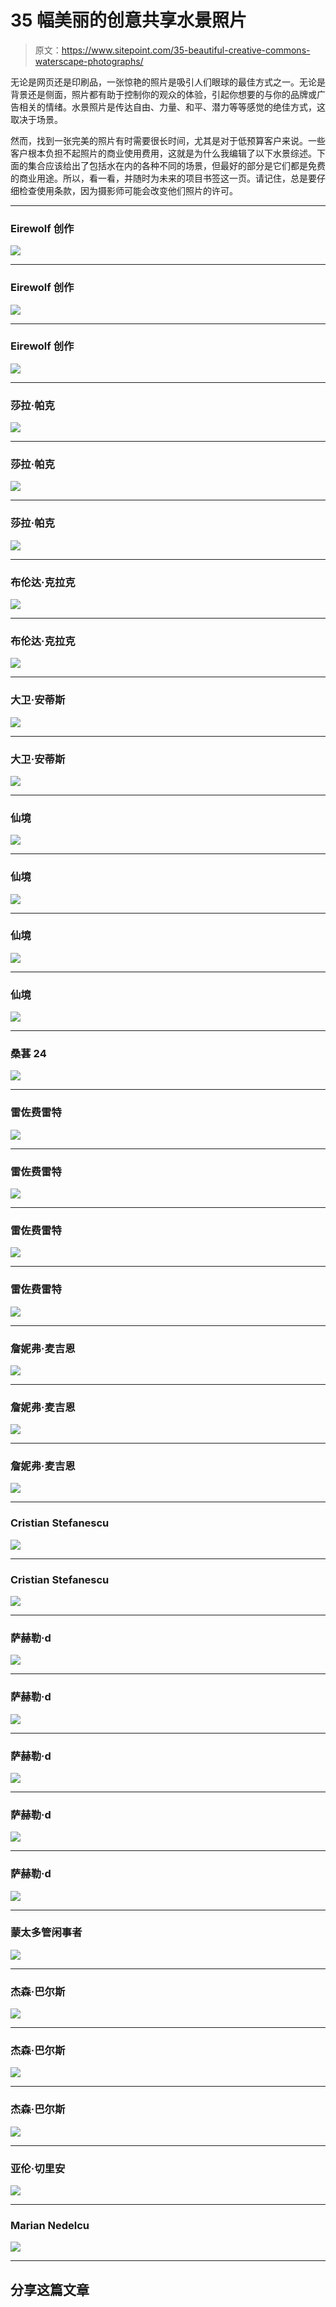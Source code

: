 # 35 幅美丽的创意共享水景照片

> 原文：<https://www.sitepoint.com/35-beautiful-creative-commons-waterscape-photographs/>

无论是网页还是印刷品，一张惊艳的照片是吸引人们眼球的最佳方式之一。无论是背景还是侧面，照片都有助于控制你的观众的体验，引起你想要的与你的品牌或广告相关的情绪。水景照片是传达自由、力量、和平、潜力等等感觉的绝佳方式，这取决于场景。

然而，找到一张完美的照片有时需要很长时间，尤其是对于低预算客户来说。一些客户根本负担不起照片的商业使用费用，这就是为什么我编辑了以下水景综述。下面的集合应该给出了包括水在内的各种不同的场景，但最好的部分是它们都是免费的商业用途。所以，看一看，并随时为未来的项目书签这一页。请记住，总是要仔细检查使用条款，因为摄影师可能会改变他们照片的许可。

* * *

### Eirewolf 创作

[![](img/0dd9054aeb2b3fc63801309f6dcb6763.png)](http://cc.eirewolfcreations.com/?p=view&id=1130)

* * *

### Eirewolf 创作

[![](img/dae2a837f042d95289412eba4381e706.png)](http://cc.eirewolfcreations.com/?p=view&id=1067)

* * *

### Eirewolf 创作

[![](img/df8397bd0e27bba8757b2ae6a2034718.png)](http://cc.eirewolfcreations.com/?p=view&id=1022)

* * *

### 莎拉·帕克

[![](img/b29296231cfd99ff09f9350835cb3781.png)](http://www.flickr.com/photos/gayleparker/3149575137/)

* * *

### 莎拉·帕克

[![](img/bbbd4ab916ba43debb91b4b8b5f5cc88.png)](http://www.flickr.com/photos/gayleparker/8290847442/in/photostream)

* * *

### 莎拉·帕克

[![](img/ebff3f2da0c74b244cc9db026c6f08a9.png)](http://www.flickr.com/photos/gayleparker/6060083407/in/photostream)

* * *

### 布伦达·克拉克

[![](img/b987c3ec3909ccb6256f775af7144a82.png)](http://www.flickr.com/photos/brenda-starr/3644255687/)

* * *

### 布伦达·克拉克

[![](img/142bb17b9be763306a53b99493189784.png)](http://www.flickr.com/photos/brenda-starr/5830578516/in/photostream)

* * *

### 大卫·安蒂斯

[![](img/b853eb266bab10440ecfd77d9b8abe18.png)](http://www.flickr.com/photos/urbanwoodchuck/3711475867/)

* * *

### 大卫·安蒂斯

[![](img/2edbcd7358a9e5491357b1e158a04e9a.png)](http://www.flickr.com/photos/urbanwoodchuck/4882875339/in/photostream)

* * *

### 仙境

[![](img/c0836f6a1f2f754fbe12c7d15f8f8131.png)](http://www.flickr.com/photos/wonderlane/3536613422/)

* * *

### 仙境

[![](img/ec06e9d3bbe5549d848cba3e5dae1f36.png)](http://www.flickr.com/photos/wonderlane/3541064638/in/photostream)

* * *

### 仙境

[![](img/b8c7ced15ffca772f8fff7a01d1dcb6c.png)](http://www.flickr.com/photos/wonderlane/3541085078/in/photostream)

* * *

### 仙境

[![](img/5a21199aa833d29329d0dd4759c37a32.png)](http://www.flickr.com/photos/wonderlane/3541023698/sizes/z/in/photostream/)

* * *

### 桑葚 24

[![](img/e64951b6a9243d3d267ed3bf7ed9d3c8.png)](http://www.flickr.com/photos/35043861@N08/6350795874/in/photostream)

* * *

### 雷佐费雷特

[![](img/2788809b4afa40de3c467b10ea3b6eda.png)](http://www.flickr.com/photos/erreeffe/162350195/)

* * *

### 雷佐费雷特

[![](img/6f6b53ff4e8e5ccfa175427ddb32182b.png)](http://www.flickr.com/photos/erreeffe/1054397018/in/photostream)

* * *

### 雷佐费雷特

[![](img/bff190f2f47bc5a60b1dc01217bf0a1e.png)](http://www.flickr.com/photos/erreeffe/131803897/in/photostream)

* * *

### 雷佐费雷特

[![](img/fcc4ce6e895a4c2b0ffe952969193ab1.png)](http://www.flickr.com/photos/erreeffe/1202872122/in/photostream)

* * *

### 詹妮弗·麦吉恩

[![](img/28f4dc63a3cbb6bc6f7a2eb3f1b222dd.png)](http://www.flickr.com/photos/karmakitten/3115089191/)

* * *

### 詹妮弗·麦吉恩

[![](img/75315c8927f6437bfd271a3f5c05867d.png)](http://www.flickr.com/photos/karmakitten/3258356086/in/photostream)

* * *

### 詹妮弗·麦吉恩

[![](img/73872e7b1ab25cf8de0a5a221435ff48.png)](http://www.flickr.com/photos/karmakitten/3258366270/in/photostream)

* * *

### Cristian Stefanescu

[![](img/cdb4ba7ac9e60db3696429844f9cd6dc.png)](http://www.flickr.com/photos/icstefanescu/8044322011/)

* * *

### Cristian Stefanescu

[![](img/098241b1f82a5708e10fb5f97f60347f.png)](http://www.flickr.com/photos/icstefanescu/8575196001/in/photostream)

* * *

### 萨赫勒·d

[![](img/3d8a95ebe7161e914e23fee18784fc27.png)](http://www.flickr.com/photos/sahua/3969103844/)

* * *

### 萨赫勒·d

[![](img/a9008d6f70559a4431f9deab5cd51fa8.png)](http://www.flickr.com/photos/sahua/3862129350/in/photostream)

* * *

### 萨赫勒·d

[![](img/77a240301325ad593b01bf4fc00cb6e1.png)](http://www.flickr.com/photos/sahua/3996175070/in/photostream)

* * *

### 萨赫勒·d

[![](img/c57ce94c44594bf9bf40b485db73cb18.png)](http://www.flickr.com/photos/sahua/2946712826/in/photostream)

* * *

### 萨赫勒·d

[![](img/b09cdcd6a295aa7a52c03fea6bc1eee0.png)](http://www.flickr.com/photos/sahua/1329813305/in/photostream)

* * *

### 蒙太多管闲事者

[![](img/5f5c7421354d2d765088b60bcc078fe6.png)](http://www.flickr.com/photos/muntoo/7998804847/in/photostream)

* * *

### 杰森·巴尔斯

![](img/32baaa7f46bea38b86e22c15a10a8218.png)

* * *

### 杰森·巴尔斯

[![](img/d4674a32404a8dda9b38ec0650d2a531.png)](http://www.flickr.com/photos/jasonbarles/8084112469/in/photostream)

* * *

### 杰森·巴尔斯

[![](img/6b39bf699c726f507c492d07a95cef5e.png)](http://www.flickr.com/photos/jasonbarles/7152237783/in/photostream)

* * *

### 亚伦·切里安

![](img/157a850b8059b8d2968a1048a4d645e0.png)

* * *

### Marian Nedelcu

[![](img/6bbeffd9549f66d42c6ca1b32d9a18d4.png)](http://www.flickr.com/photos/maryorock/4793890366/)

* * *

## 分享这篇文章